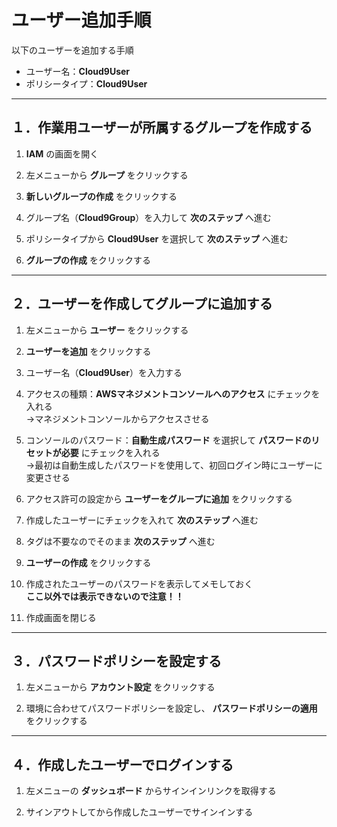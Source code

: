 # ユーザー追加手順

以下のユーザーを追加する手順

* ユーザー名：__Cloud9User__
* ポリシータイプ：__Cloud9User__

***

## １．作業用ユーザーが所属するグループを作成する

1. __IAM__ の画面を開く

2. 左メニューから __グループ__ をクリックする

3. __新しいグループの作成__ をクリックする

4. グループ名（__Cloud9Group__）を入力して __次のステップ__ へ進む

5. ポリシータイプから __Cloud9User__ を選択して __次のステップ__ へ進む

6. __グループの作成__ をクリックする

***

## ２．ユーザーを作成してグループに追加する

1. 左メニューから __ユーザー__ をクリックする

2. __ユーザーを追加__ をクリックする

3. ユーザー名（__Cloud9User__）を入力する

4. アクセスの種類：__AWSマネジメントコンソールへのアクセス__ にチェックを入れる  
→マネジメントコンソールからアクセスさせる

5. コンソールのパスワード：__自動生成パスワード__ を選択して __パスワードのリセットが必要__ にチェックを入れる  
→最初は自動生成したパスワードを使用して、初回ログイン時にユーザーに変更させる

6. アクセス許可の設定から __ユーザーをグループに追加__ をクリックする

7. 作成したユーザーにチェックを入れて __次のステップ__ へ進む

8. タグは不要なのでそのまま __次のステップ__ へ進む

9. __ユーザーの作成__ をクリックする

10. 作成されたユーザーのパスワードを表示してメモしておく  
__ここ以外では表示できないので注意！！__

11. 作成画面を閉じる

***

## ３．パスワードポリシーを設定する

1. 左メニューから __アカウント設定__ をクリックする

2. 環境に合わせてパスワードポリシーを設定し、 __パスワードポリシーの適用__ をクリックする

***

## ４．作成したユーザーでログインする

1. 左メニューの __ダッシュボード__ からサインインリンクを取得する

2. サインアウトしてから作成したユーザーでサインインする
